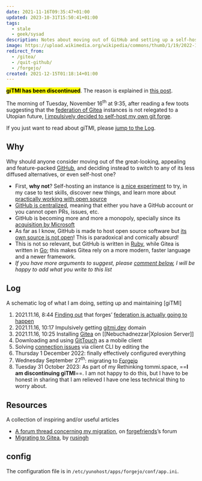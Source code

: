 ```yaml
---
date: 2021-11-16T09:35:47+01:00
updated: 2023-10-31T15:50:41+01:00
tags:
  - stale
  - geek/sysad
description: Notes about moving out of GitHub and setting up a self-hosted Forgejo instance.
image: https://upload.wikimedia.org/wikipedia/commons/thumb/1/19/2022-11-27_Forgejo_by-David-Revoy.jpg/1280px-2022-11-27_Forgejo_by-David-Revoy.jpg
redirect_from:
  - /gitea/
  - /quit-github/
  - /forgejo/
created: 2021-12-15T01:18:14+01:00
---
```

<div class='red box'>
		<mark><strong>giTMI has been discontinued</strong></mark>. The reason is explained in <a href='https://tommi.space/v2' target='_blank' title='Rethinking tommi.space'>this post</a>.
</div>

The morning of <time datetime='2021-11-16T09:34:47+01:00'>Tuesday, November 16<sup>th</sup> at 9:35</time>, after reading a few toots suggesting that the [federation of Gitea](https://forgefriends.org 'ForgeFriends website') instances is not relegated to a Utopian future, [I impulsively decided to self-host my own git forge](https://mastodon.uno/@tommi/107286030559967130 'Tommi’s toot about self-hosting his own git forge').

If you just want to read about giTMI, please [jump to the Log](#Log 'Jump to the Log section').

## Why

Why should anyone consider moving out of the great-looking, appealing and feature-packed [GitHub](https://github.com), and deciding instead to switch to any of its less diffused alternatives, or even self-host one?

- First, **why not**? Self-hosting an instance is [a nice experiment](https://rusingh.com/github-codeberg-gitea-migrations '“GitHub to Codeberg to… Gitea?” on Ru Singh’s blog') to try, in my case to test skills, discover new things, and learn more about [practically working with open source](https://leanpub.com/contributetoopensource-therightway '“Contribute to opensource: the right way„ by Daniele Scasciafratte')
- [GitHub is centralized](https://fosstodon.org/@yarmo/107263376066057557 'Toot about GitHub centralization, on Fossdon'), meaning that either you have a GitHub account or you cannot open PRs, issues, etc.
- GitHub is becoming more and more a monopoly, specially since its [acquisition by Microsoft](https://en.wikipedia.org/wiki/GitHub#Acquisition_by_Microsoft '“Acquisition by Microsoft„ subsection of GitHub Wikipedia page')
- As far as I know, GitHub is made to host open source software but <u>its own source is not open</u>! This is paradoxical and comically absurd!
- This is not so relevant, but GitHub is written in [Ruby](https://www.ruby-lang.org 'Ruby’s official website'), while Gitea is written in [Go](https://golang.org/ 'Go’s official website'); this makes Gitea rely on a more modern, faster language and a newer framework.
- *If you have more arguments to suggest, please [comment below](#comments 'Go to comments'), I will be happy to add what you write to this list*

## Log

A schematic log of what I am doing, setting up and maintaining [giTMI]

1. <time datetime='2021-11-16T08:44:40+01:00'>2021.11.16, 8:44</time> [Finding out](https://mastodon.uno/@tommi/107285620570565058 'My toot after finding out that forgefriends is being funded and developed') that forges’ [federation is actually going to happen](https://social.gitea.io/@gitea/107006650861897944 'Gitea’s toot announcing the achievement of a first step towards federation')
2. <time datetime='2021-11-16T10:17:40+01:00'>2021.11.16, 10:17</time> Impulsively getting [gitmi.dev](https://gitmi.dev 'giTMI') domain
3. <time datetime='2021-11-16T10:25:40+01:00'>2021.11.16, 10:25</time> Installing [Gitea](https://gitea.com 'Gitea official website') on [[Nebuchadnezzar|Xplosion Server]]
4. Downloading and using [GitTouch](https://github.com/git-touch/git-touch 'git-touch on GitHub') as a mobile client
5. Solving [connection issues](https://forum.forgefriends.org/t/migrating-from-github-to-self-hosted-gitea/486/4 'Error reported on Forgefriends forum') via client CLI by editing the
6. <time datetime='2022-12-01T11:00:19+01:00'>Thursday 1 December 2022</time>: finally effectively configured everything
7. <time datetime='2023-09-27T19:05:06+02:00'>Wednesday September 27<sup>th</sup></time>: migrating to [Forgejo](https://forgejo.org 'Forgejo')
8. <time datetime='2023-10-31T14:28:19+01:00'>Tuesday 31 October 2023</time>: As part of my Rethinking tommi.space, ==**I am discontinuing giTMI**==. I am not happy to do this, but I have to be honest in sharing that I am relieved I have one less technical thing to worry about.

## Resources

A collection of inspiring and/or useful articles

- [A forum thread concerning my migration](https://forum.forgefriends.org/t/migrating-from-github-to-self-hosted-gitea/486 'Migrating from GitHub to self-hosted Gitea'), on [forgefriends](https://forgefriends.org 'forgefriends')’s forum
- [Migrating to Gitea](https://rusingh.com/github-codeberg-gitea-migrations '“GitHub to Codeberg to… Gitea?” on Ru Singh’s blog'), by [rusingh](https://rusingh.com 'Ru Singh’s personal website')

## config

The configuration file is in `/etc/yunohost/apps/forgejo/conf/app.ini`.
